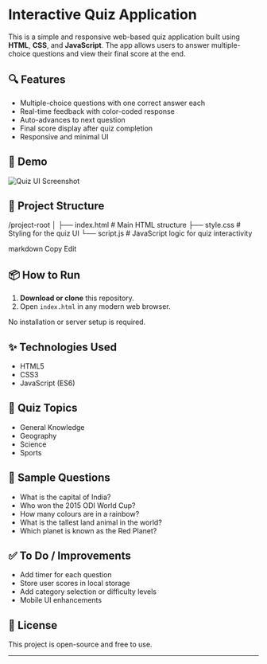 # Interactive Quiz Application

This is a simple and responsive web-based quiz application built using **HTML**, **CSS**, and **JavaScript**. The app allows users to answer multiple-choice questions and view their final score at the end.

## 🔍 Features

- Multiple-choice questions with one correct answer each
- Real-time feedback with color-coded response
- Auto-advances to next question
- Final score display after quiz completion
- Responsive and minimal UI

## 🚀 Demo

![Quiz UI Screenshot](screenshot.png) <!-- Replace or remove if you don't have one -->

## 📁 Project Structure

/project-root
│
├── index.html # Main HTML structure
├── style.css # Styling for the quiz UI
└── script.js # JavaScript logic for quiz interactivity

markdown
Copy
Edit

## 📦 How to Run

1. **Download or clone** this repository.
2. Open `index.html` in any modern web browser.

No installation or server setup is required.

## ✨ Technologies Used

- HTML5
- CSS3
- JavaScript (ES6)

## 🧠 Quiz Topics

- General Knowledge
- Geography
- Science
- Sports

## 📌 Sample Questions

- What is the capital of India?
- Who won the 2015 ODI World Cup?
- How many colours are in a rainbow?
- What is the tallest land animal in the world?
- Which planet is known as the Red Planet?

## ✅ To Do / Improvements

- Add timer for each question
- Store user scores in local storage
- Add category selection or difficulty levels
- Mobile UI enhancements

## 📄 License

This project is open-source and free to use.


---
